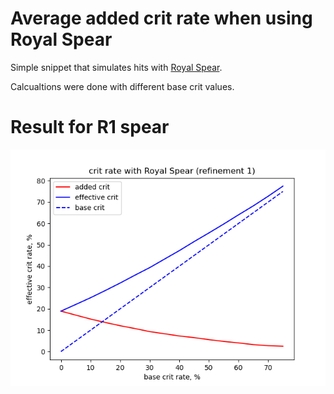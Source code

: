 # Average added crit rate when using Royal Spear

Simple snippet that simulates hits with [Royal Spear](https://genshin-impact.fandom.com/wiki/Royal_Spear). 

Calcualtions were done with different base crit values.

# Result for R1 spear
![visualisation](plot.png)

